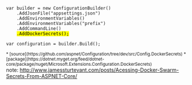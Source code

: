 <pre><code class="cs" data-trim data-noescape>
var builder = new ConfigurationBuilder()
    .AddJsonFile("appsettings.json")
    .AddEnvironmentVariables()
    .AddEnvironmentVariables("prefix")
    .AddCommandLine()
    <mark>.AddDockerSecrets();</mark>

var configuration = builder.Build();
</code></pre>

<small style="float: left">
* [source](https://github.com/aspnet/Configuration/tree/dev/src/Config.DockerSecrets)
* [package](https://dotnet.myget.org/feed/dotnet-core/package/nuget/Microsoft.Extensions.Configuration.DockerSecrets)

</small>

note: http://www.jamessturtevant.com/posts/Acessing-Docker-Swarm-Secrets-From-ASPNET-Core/